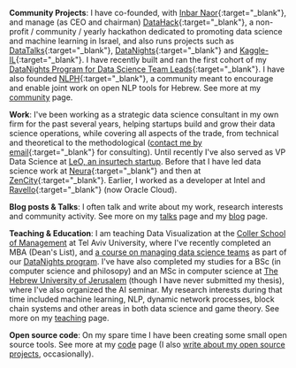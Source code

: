 <!-- I like to code, do data science, research and help create, stir and manage interesting things the require cooperation and several people to achieve. I'm learning how to do all these things, and I think I'll always be learning how to do them, so I'm trying to enjoy the practice and the process. :) -->

**Community Projects**:  I have co-founded, with [Inbar Naor](https://www.linkedin.com/in/inbar-naor-6b973a50/){:target="_blank"}, and manage (as CEO and chairman) [DataHack](http://www.datahack.org.il/){:target="_blank"}, a non-profit / community / yearly hackathon dedicated to promoting data science and machine learning in Israel, and also runs projects such as [DataTalks](https://www.meetup.com/DataHack){:target="_blank"}, [DataNights](https://datanights-il.github.io/){:target="_blank"} and [Kaggle-IL](https://www.facebook.com/groups/kaggleil/){:target="_blank"}. I have recently built and ran the first cohort of my [DataNights Program for Data Science Team Leads](https://datanights-il.github.io/programs/dsmgmt/){:target="_blank"}. I have also founded [NLPH](https://www.facebook.com/groups/157877988136954/){:target="_blank"}, a community meant to encourage and enable joint work on open NLP tools for Hebrew. See more at my [community](/community.html) page.

**Work**: I've been working as a strategic data science consultant in my own firm for the past several years, helping startups build and grow their data science operations, while covering all aspects of the trade, from technical and theoretical to the methodological ([contact me by email](mailto:shay.palachy@gmail.com){:target="_blank"} for consulting). Until recently I've also served as VP Data Science at [LeO, an insurtech startup](https://www.meetleo.com/). Before that I have led data science work at [Neura](https://www.theneura.com/){:target="_blank"} and then at [ZenCity](https://zencity.io/){:target="_blank"}. Earlier, I worked as a developer at Intel and [Ravello](https://www.linkedin.com/company/ravello-systems/about/){:target="_blank"}  (now Oracle Cloud).

**Blog posts & Talks**: I often talk and write about my work, research interests and community activity. See more on my [talks](/talks.html) page and my [blog](/blog.html) page.

**Teaching & Education**: I am teaching Data Visualization at the [Coller School of Management](https://en-coller.tau.ac.il/) at Tel Aviv University, where I've recently completed an MBA (Dean's List), and [a course on managing data science teams](https://datanights-il.github.io/dsmgmt/) as part of our [DataNights program](https://datanights-il.github.io/). I've have also completed my studies for a BSc (in computer science and philosopy) and an  MSc in computer science at [The Hebrew University of Jerusalem](https://www.cs.huji.ac.il/) (though I have never submitted my thesis), where I've also organized the AI seminar. My research interests during that time included machine learning, NLP, dynamic network processes, block chain systems and other areas in both data science and game theory. See more on my [teaching](/teaching.html) page.

<!-- See more at my [research](/research.html) page. -->

**Open source code**: On my spare time I have been creating some small open source tools. See more at my [code](/code.html) page (I also [write about my open source projects](/blog.html), occasionally).
